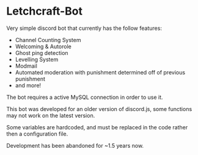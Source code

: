 # Letchcraft-Bot

Very simple discord bot that currently has the follow features:
- Channel Counting System
- Welcoming & Autorole
- Ghost ping detection
- Levelling System
- Modmail
- Automated moderation with punishment determined off of previous punishment
- and more!

The bot requires a active MySQL connection in order to use it.

This bot was developed for an older version of discord.js, some functions may not work on the latest version.

Some variables are hardcoded, and must be replaced in the code rather then a configuration file.

Development has been abandoned for ~1.5 years now.
